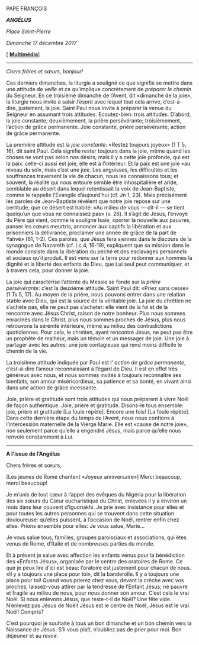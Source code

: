 PAPE FRANÇOIS

***ANGÉLUS***

*Place Saint-Pierre*

*Dimanche 17 décembre 2017*

\[ **[Multimédia](http://w2.vatican.va/content/francesco/fr/events/event.dir.html/content/vaticanevents/fr/2017/12/17/angelus.html)**\]

* * *

*Chers frères et sœurs, bonjour!*

Ces derniers dimanches, la liturgie a souligné ce que signifie se mettre dans une attitude de *veille* et ce qu’implique concrètement de *préparer le chemin* du Seigneur. En ce troisième dimanche de l’Avent, dit «dimanche de la joie», la liturgie nous invite à saisir *l’esprit* avec lequel tout cela arrive, c’est-à-dire, justement, la joie. Saint Paul nous invite à préparer la venue du Seigneur en assumant trois attitudes. Ecoutez-bien: trois attitudes. D’abord, la joie constante; deuxièmement, la prière persévérante; troisièmement, l’action de grâce permanente. Joie constante, prière persévérante, action de grâce permanente.

La première attitude est la *joie constante*: «Restez toujours joyeux» (1 T 5, 16), dit saint Paul. Cela signifie rester toujours dans la joie, même quand les choses ne vont pas selon nos désirs; mais il y a cette joie profonde, qui est la paix: celle-ci aussi est joie, elle est à l’intérieur. Et la paix est une joie «au niveau du sol», mais c’est une joie. Les angoisses, les difficultés et les souffrances traversent la vie de chacun, nous les connaissons tous; et souvent, la réalité qui nous entoure semble être inhospitalière et aride, semblable au désert dans lequel retentissait la voix de Jean-Baptiste, comme le rappelle l’Evangile d’aujourd’hui (cf. Jn 1, 23). Mais précisément les paroles de Jean-Baptiste révèlent que notre joie repose sur une certitude, que ce désert est habité: «Au milieu de vous — dit-il — se tient quelqu’un que vous ne connaissez pas» (v. 26). Il s’agit de Jésus, l’envoyé du Père qui vient, comme le souligne Isaïe, «porter la nouvelle aux pauvres, panser les cœurs meurtris, annoncer aux captifs la libération et aux prisonniers la délivrance, proclamer une année de grâce de la part de Yahvé» (61, 1-2). Ces paroles, que Jésus fera siennes dans le discours de la synagogue de Nazareth (cf. Lc 4, 16-19), expliquent que sa mission dans le monde consiste dans la libération du péché et des esclavages personnels et sociaux qu’il produit. Il est venu sur la terre pour redonner aux hommes la dignité et la liberté des enfants de Dieu, que Lui seul peut communiquer, et à travers cela, pour donner la joie.

La joie qui caractérise l’attente du Messie se fonde sur la *prière persévérante*: c’est la deuxième attitude. Saint Paul dit: «Priez sans cesse» (1 Ts 5, 17). Au moyen de la prière, nous pouvons entrer dans une relation stable avec Dieu, qui est la source de la véritable joie. La joie du chrétien ne s’achète pas, elle ne peut pas s’acheter: elle vient de la foi et de la rencontre avec Jésus Christ, raison de notre bonheur. Plus nous sommes enracinés dans le Christ, plus nous sommes proches de Jésus, plus nous retrouvons la sérénité intérieure, même au milieu des contradictions quotidiennes. Pour cela, le chrétien, ayant rencontré Jésus, ne peut pas être un prophète de malheur, mais un témoin et un messager de joie. Une joie à partager avec les autres; une joie contagieuse qui rend moins difficile le chemin de la vie.

La troisième attitude indiquée par Paul est l’ *action de grâce permanente*, c’est-à-dire l’amour reconnaissant à l’égard de Dieu. Il est en effet très généreux avec nous, et nous sommes invités à toujours reconnaître ses bienfaits, son amour miséricordieux, sa patience et sa bonté, en vivant ainsi dans une action de grâce incessante.

Joie, prière et gratitude sont trois attitudes qui nous préparent à vivre Noël de façon authentique. Joie, prière et gratitude. Disons-le tous ensemble: joie, prière et gratitude \[La foule répète\]. Encore une fois! \[La foule répète\]. Dans cette dernière étape du temps de l’Avent, nous nous confions à l’intercession maternelle de la Vierge Marie. Elle est «cause de notre joie», non seulement parce qu’elle a engendré Jésus, mais parce qu’elle nous renvoie constamment à Lui.

* * *

**A l’issue de l’Angélus**

Chers frères et sœurs,

\[Les jeunes de Rome chantent «Joyeux anniversaire»\] Merci beaucoup, merci beaucoup!

Je m’unis de tout cœur à l’appel des évêques du Nigéria pour la libération des six sœurs du Cœur eucharistique du Christ, enlevées il y a environ un mois dans leur couvent d’Iguoriakhi. Je prie avec insistance pour elles et pour toutes les autres personnes qui se trouvent dans cette situation douloureuse: qu’elles puissent, à l’occasion de Noël, rentrer enfin chez elles. Prions ensemble pour elles: Je vous salue, Marie...

Je vous salue tous, familles, groupes paroissiaux et associations, qui êtes venus de Rome, d’Italie et de nombreuses parties du monde.

Et à présent je salue avec affection les enfants venus pour la bénédiction des «Enfants Jésus», organisée par le centre des oratoires de Rome. Ce que je peux lire d’ici est beau: l’oratoire est justement pour chacun de nous. «Il y a toujours une place pour toi», dit la banderolle. Il y a toujours une place pour toi! Quand vous prierez chez vous, devant la crèche avec vos proches, laissez-vous attirer par la tendresse de l’Enfant Jésus; né pauvre et fragile au milieu de nous, pour nous donner son amour. C’est cela le vrai Noël. Si nous enlevons Jésus, que reste-t-il de Noël? Une fête vide. N’enlevez pas Jésus de Noël! Jésus est le centre de Noël, Jésus est le vrai Noël! Compris?

C’est pourquoi je souhaite à tous un bon dimanche et un bon chemin vers la Naissance de Jésus. S’il vous plaît, n’oubliez pas de prier pour moi. Bon déjeuner et au revoir.